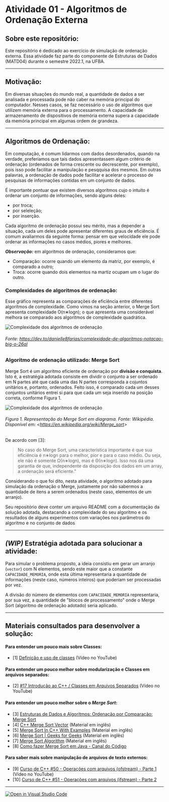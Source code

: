 # **Atividade 01 - Algoritmos de Ordenação Externa**

## **Sobre este repositório:**

Este repositório é dedicado ao exercício de simulação de ordenação externa. Essa atividade faz parte do componente de Estruturas de Dados (MATD04) durante o semestre 2022.1, na UFBA.

-----
## **Motivação:**

Em diversas situações do mundo real, a quantidade de dados a ser analisada e processada pode não caber na memória principal do computador. Nesses casos, se faz necessário o uso de algoritmos que utilizem memória externa para o processamento. A capacidade de armazenamento de dispositivos de memória externa supera a capacidade da memória principal em algumas ordem de grandeza. 

-----
## **Algoritmos de Ordenação:**

Em computação, é comum lidarmos com dados desordenados, quando na verdade, preferíamos que tais dados apresentassem algum critério de ordenação (ordenados de forma crescente ou decrescente, por exemplo), pois isso pode facilitar a manipulação e pesqquisa dos mesmos. Em outras palavras, a ordenação de dados pode facilitar e acelerar o processo de pesquisas de informações contidas em um conjunto de dados.

É importante pontuar que existem diversos algoritmos cujo o intuito é ordenar um conjunto de informações, sendo alguns deles:

- por troca;
- por seleleção;
- por inserção.

Cada algoritmo de ordenação possui seu mérito, mas a depender a situação, cada um deles pode apresentar diferentes graus de eficiência. É comum avaliarmos da seguinte forma: pensar em que velocidade ele pode ordenar as informações no casos médios, piores e melhores. 

***Observação:*** em algoritmos de ordenação, consideramos que: 

- Comparação: ocorre quando um elemento da matriz, por exemplo, é comparado a outro;
- Troca: ocorre quando dois elementos na martiz ocupam um o lugar do outro.

### **Complexidades de algoritmos de ordenação:**

Esse gráfico representa as comparações de eficiência entre diferentes algoritmos de complexidade. Como vimos na seção anterior, o Merge Sort apresenta complexidade O(n∗logn); o que apresenta uma considerável melhora se comparado aos algoritmos de complexidade quadrática.

![Complexidade dos algoritmos de ordenação](https://res.cloudinary.com/practicaldev/image/fetch/s--u5FI10Fg--/c_limit%2Cf_auto%2Cfl_progressive%2Cq_auto%2Cw_880/https://thepracticaldev.s3.amazonaws.com/i/9f7ruqkkz9xl0937b1nf.png)
###### Fonte: https://dev.to/danielle8farias/complexidade-de-algoritmos-notacao-big-o-26al
### **Algoritmo de ordenação utilizado: Merge Sort**

Merge Sort é um algoritmo eficiente de ordenação por **divisão e conquista**. Isto é, a estratégia adotada consiste em dividir o conjunto a ser ordenado em N partes até que cada uma das N partes corresponda a cojuntos unitários e, portanto, ordenados. Feito isso, é comparado cada um desses conjuntos unitários entrei si para que cada um seja inserido na posição correta, conforme Figura 1.

![Complexidade dos algoritmos de ordenação](https://upload.wikimedia.org/wikipedia/commons/thumb/e/e6/Merge_sort_algorithm_diagram.svg/300px-Merge_sort_algorithm_diagram.svg.png) 
###### Figura 1. Representação do Merge Sort em diagrama. Fonte: Wikipédia. Disponível em: <<https://en.wikipedia.org/wiki/Merge_sort>>


De acordo com [3]:

> No caso do Merge Sort, uma característica importante é que sua eficiência é n∗logn para o melhor, pior e para o caso médio. Ou seja, ele não é somente Ω(n∗logn), mas é Θ(n∗logn). Isso nos dá uma garantia de que, independente da disposição dos dados em um array, a ordenação será eficiente."

Considerando o que foi dito, nesta atividade, o algoritmo adotado para simulação da ordenação o Merge, justamente por não sabermos a quantidade de itens a serem ordenados (neste caso, elementos de um arranjo).

Seu repositório deve conter um arquivo README  com a documentação da solução adotada, destacando a complexidade do seu algoritmo e os resultados de alguns experimentos com variações nos parâmetros do algoritmo e no conjunto de dados

-----
## ***(WIP)*** **Estratégia adotada para solucionar a atividade:**

Para simular o problema proposto, a ideia consistiu em gerar um arranjo (``vector``) com N elementos, sendo este maior que a constante `CAPACIDADE_MEMORIA`, onde esta última representaria a quantidade de informações (neste caso, números inteiros) que poderiam ser processadas por vez.

A divisão do número de elementos com `CAPACIDADE_MEMORIA` representaria, por sua vez, a quantidade de "blocos de processamento" onde o Merge Sort (algoritmo de ordenação adotado) seria aplicado.

-----
## **Materiais consultados para desenvolver a solução:**

#### Para entender um pouco mais sobre Classes:

- [1] [Definição e uso de classes](https://homepages.dcc.ufmg.br/~rodolfo/aedsi-2-10/Classes/classe.html) (Vídeo no YouTube)

#### Para entender um pouco melhor sobre modularização e Classes em arquivos separados:

  - [2] [#17 Introdução ao C++ / Classes em Arquivos Separados](https://www.youtube.com/watch?v=jrhofSNMalY&list=PLrOyM49ctTx9ZSF7W5y14ikyiZjLqWvx5&index=66) (Vídeo no YouTube)

#### Para entender um pouco melhor sobre o *Merge Sort*:

- [3] [Estruturas de Dados e Algoritmos: Ordenação por Comparação: Merge Sort](https://joaoarthurbm.github.io/eda/posts/merge-sort/)
- [4] [C++ Merge Sort Vector](https://slaystudy.com/c-merge-sort-vector/) (Material em inglês)
- [5] [Merge Sort In C++ With Examples](https://www.softwaretestinghelp.com/merge-sort/) (Material em inglês)
- [6] [Merge Sort | Geeks for Geeks](https://www.geeksforgeeks.org/merge-sort/) (Material em inglês)
- [7] [Merge Sort Algorithm](https://www.programiz.com/dsa/merge-sort) (Material em inglês)
- [8] [Como fazer Merge Sort em Java - Canal do Código](https://www.youtube.com/watch?v=yj8igr9DjeY)

#### Para saber mais sobre manipulação de arquivos de texto externos:

- [9] [Curso de C++ #50 - Operações com arquivos (ofstream) - Parte 1](https://www.youtube.com/watch?v=0ciLhd1oZc0) (Vídeo no YouTube)
- [10] [Curso de C++ #51 - Operações com arquivos (ifstream) - Parte 2](https://www.youtube.com/watch?v=Tczymt0OkYo)

-------

[![Open in Visual Studio Code](https://classroom.github.com/assets/open-in-vscode-c66648af7eb3fe8bc4f294546bfd86ef473780cde1dea487d3c4ff354943c9ae.svg)](https://classroom.github.com/online_ide?assignment_repo_id=7648401&assignment_repo_type=AssignmentRepo)